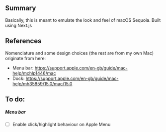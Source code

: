 ## Summary

Basically, this is meant to emulate the look and feel of macOS Sequoia. Built using Next.js

## References

Nomenclature and some design choices (the rest are from my own Mac) originate from here:

- Menu bar: https://support.apple.com/en-gb/guide/mac-help/mchlp1446/mac
- Dock: https://support.apple.com/en-gb/guide/mac-help/mh35859/15.0/mac/15.0

## To do:

##### Menu bar
- [ ] Enable click/highlight behaviour on Apple Menu
